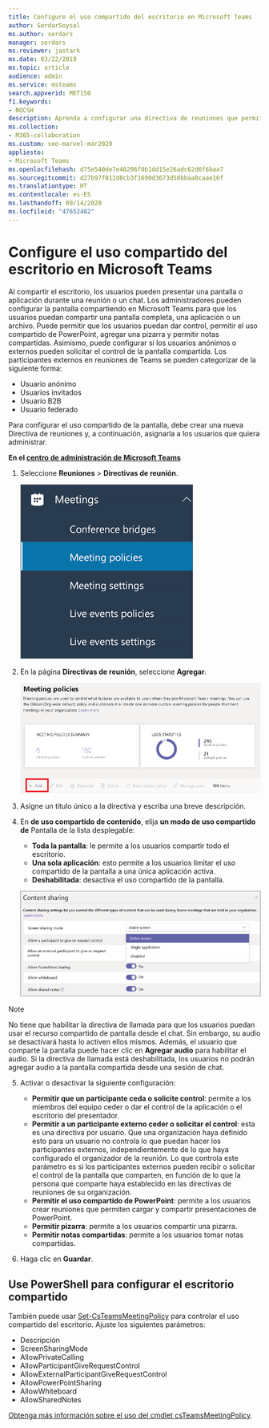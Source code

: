 ```yaml
---
title: Configure el uso compartido del escritorio en Microsoft Teams
author: SerdarSoysal
ms.author: serdars
manager: serdars
ms.reviewer: jastark
ms.date: 03/22/2019
ms.topic: article
audience: admin
ms.service: msteams
search.appverid: MET150
f1.keywords:
- NOCSH
description: Aprenda a configurar una directiva de reuniones que permita a los usuarios compartir sus escritorios en los chats o reuniones de Teams.
ms.collection:
- M365-collaboration
ms.custom: seo-marvel-mar2020
appliesto:
- Microsoft Teams
ms.openlocfilehash: d75e540de7e40206f0b1dd15e26adc62d6f6baa7
ms.sourcegitcommit: d27b97f012d0cb3f1690d3673d50bbaa0caae16f
ms.translationtype: HT
ms.contentlocale: es-ES
ms.lasthandoff: 09/14/2020
ms.locfileid: "47652482"
---
```

<a name="configure-desktop-sharing-in-microsoft-teams"></a>Configure el uso compartido del escritorio en Microsoft Teams
============================================

Al compartir el escritorio, los usuarios pueden presentar una pantalla o aplicación durante una reunión o un chat. Los administradores pueden configurar la pantalla compartiendo en Microsoft Teams para que los usuarios puedan compartir una pantalla completa, una aplicación o un archivo. Puede permitir que los usuarios puedan dar control, permitir el uso compartido de PowerPoint, agregar una pizarra y permitir notas compartidas. Asimismo, puede configurar si los usuarios anónimos o externos pueden solicitar el control de la pantalla compartida. Los participantes externos en reuniones de Teams se pueden categorizar de la siguiente forma:

- Usuario anónimo
- Usuarios invitados
- Usuario B2B
- Usuario federado

Para configurar el uso compartido de la pantalla, debe crear una nueva Directiva de reuniones y, a continuación, asignarla a los usuarios que quiera administrar.

**En el [centro de administración de Microsoft Teams](https://admin.teams.microsoft.com/)**

1. Seleccione **Reuniones** > **Directivas de reunión**.

    ![Directivas de reuniones seleccionadas](media/configure-desktop-sharing-image1.png)

2. En la página **Directivas de reunión**, seleccione **Agregar**.

    ![El mensaje de directivas de reunión](media/addMeeting.png)

3. Asigne un título único a la directiva y escriba una breve descripción.

4. En **de uso compartido de contenido**, elija **un modo de uso compartido de** Pantalla de la lista desplegable:

   - **Toda la pantalla**: le permite a los usuarios compartir todo el escritorio.
   - **Una sola aplicación**: esto permite a los usuarios limitar el uso compartido de la pantalla a una única aplicación activa.
   - **Deshabilitada**: desactiva el uso compartido de la pantalla.

    ![Las opciones del modo de uso compartido](media/configure-desktop-sharing-image3.png)

  > [!Note]
  > No tiene que habilitar la directiva de llamada para que los usuarios puedan usar el recurso compartido de pantalla desde el chat. Sin embargo, su audio se desactivará hasta lo activen ellos mismos. Además, el usuario que comparte la pantalla puede hacer clic en **Agregar audio** para habilitar el audio. Si la directiva de llamada está deshabilitada, los usuarios no podrán agregar audio a la pantalla compartida desde una sesión de chat.

5. Activar o desactivar la siguiente configuración:

    - **Permitir que un participante ceda o solicite control**: permite a los miembros del equipo ceder o dar el control de la aplicación o el escritorio del presentador.
    - **Permitir a un participante externo ceder o solicitar el control**: esta es una directiva por usuario. Que una organización haya definido esto para un usuario no controla lo que puedan hacer los participantes externos, independientemente de lo que haya configurado el organizador de la reunión. Lo que controla este parámetro es si los participantes externos pueden recibir o solicitar el control de la pantalla que comparten, en función de lo que la persona que comparte haya establecido en las directivas de reuniones de su organización.
    - **Permitir el uso compartido de PowerPoint**: permite a los usuarios crear reuniones que permiten cargar y compartir presentaciones de PowerPoint.
    - **Permitir pizarra**: permite a los usuarios compartir una pizarra.
    - **Permitir notas compartidas**: permite a los usuarios tomar notas compartidas.

6. Haga clic en **Guardar**.

## <a name="use-powershell-to-configure-shared-desktop"></a>Use PowerShell para configurar el escritorio compartido

También puede usar [Set-CsTeamsMeetingPolicy](https://docs.microsoft.com/powershell/module/skype/set-csteamsmeetingpolicy?view=skype-ps) para controlar el uso compartido del escritorio. Ajuste los siguientes parámetros:

- Descripción
- ScreenSharingMode
- AllowPrivateCalling
- AllowParticipantGiveRequestControl
- AllowExternalParticipantGiveRequestControl
- AllowPowerPointSharing
- AllowWhiteboard
- AllowSharedNotes

[Obtenga más información sobre el uso del cmdlet csTeamsMeetingPolicy](https://docs.microsoft.com/powershell/module/skype/set-csteamsmeetingpolicy?view=skype-ps).
